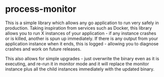 # process-monitor
This is a simple library which allows any go application to run very safely in production. Taking inspiration from services such as Docker, this library allows you to run X instances of your application - if any instance crashes or is killed, another is spun up immediately. If there is any output from your application instance when it ends, this is logged - allowing you to diagnose crashes and work on future releases.

This also allows for simple upgrades - just overwrite the binary even as it is executing, and re-run it in monitor mode and it will replace the monitor instance plus all the child instances immediately with the updated binary.
